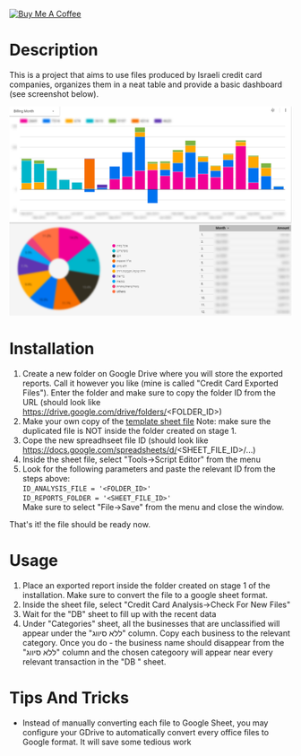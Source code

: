 <a href="https://www.buymeacoffee.com/razieleinhorn" target="_blank"><img src="https://cdn.buymeacoffee.com/buttons/default-orange.png" alt="Buy Me A Coffee" height="41" width="174"></a>

# Description
This is a project that aims to use files produced by Israeli credit card companies, organizes them in a neat table and provide a basic dashboard (see screenshot below).

![Google DataStudio Screenshot](/screenshot.png)

# Installation
 
1. Create a new folder on Google Drive where you will store the exported reports. Call it however you like (mine is called "Credit Card Exported Files").
   Enter the folder and make sure to copy the folder ID from the URL (should look like https://drive.google.com/drive/folders/<FOLDER_ID>)
2. Make your own copy of the [template sheet file](https://docs.google.com/spreadsheets/d/1cFWcpH2fhjfQh6ziOo9KEUYCI86uA7WOyUWJMKHLTSM/edit#gid=733610508)
Note: make sure the duplicated file is NOT inside the folder created on stage 1.
3. Cope the new spreadhseet file ID (should look like https://docs.google.com/spreadsheets/d/<SHEET_FILE_ID>/...)
4. Inside the sheet file, select "Tools->Script Editor" from the menu
5. Look for the following parameters and paste the relevant ID from the steps above:  
`ID_ANALYSIS_FILE = '<FOLDER_ID>'`  
`ID_REPORTS_FOLDER = '<SHEET_FILE_ID>'`  
Make sure to select "File->Save" from the menu and close the window. 

That's it! the file should be ready now.

# Usage

1. Place an exported report inside the folder created on stage 1 of the installation.
Make sure to convert the file to a google sheet format.
1. Inside the sheet file, select "Credit Card Analysis->Check For New Files"
1. Wait for the "DB" sheet to fill up with the recent data
1. Under "Categories" sheet, all the businesses that are unclassified will appear under the "ללא סיווג" column. 
Copy each business to the relevant category. 
Once you do - the business name should disappear from the "ללא סיווג" column and the chosen categoory will appear near every relevant transaction in the "DB " sheet.

# Tips And Tricks
- Instead of manually converting each file to Google Sheet, you may configure your GDrive to automatically convert every office files to Google format. It will save some tedious work 

